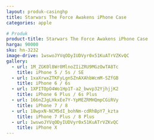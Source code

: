 ```yaml
---
layout: produk-casinghp
title: Starwars The Force Awakens iPhone Case
categories: apple

# Produk
product-title: Starwars The Force Awakens iPhone Case
harga: 90000
sku: hn-3232
image-drive: 1wswoJYVqODyIUDVyr0x51KuATrVZKvQC
gallery:
  - url: 1M_ZGK0l8Wr0MlnoZIiZRU9MGzOwTA8Tc
    title: iPhone 5 / 5s / SE
  - url: 1xaXrwxZTKFyLgnSZnAXAhbWcmM-SZfGB
    title: iPhone 6 / 6s
  - url: 1XPITOpO4Wo1Hp1T-a2_bwvp32YjhjjK2
    title: iPhone 6 Plus / 6s Plus
  - url: 166nZJgLHkxEe7Y-YpMEZRMHQmpCGiRVy
    title: iPhone 7 / 8
  - url: 18wpxN-NCM5dI_bohNm-cdRhBpY7_kzta
    title: iPhone 7 Plus / 8 Plus
  - url: 1wswoJYVqODyIUDVyr0x51KuATrVZKvQC
    title: iPhone X
---
```

